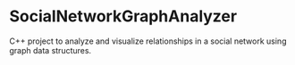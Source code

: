 # SocialNetworkGraphAnalyzer
C++ project to analyze and visualize relationships in a social network using graph data structures.
